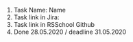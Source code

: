 1. Task Name: Name
2. Task link in Jira:
3. Task link in RSSchool Github
4. Done 28.05.2020 / deadline 31.05.2020
